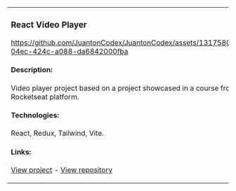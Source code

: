 <table>
<tr>
<td width="50%">
<h3>React Video Player</h3>

https://github.com/JuantonCodex/JuantonCodex/assets/1317580/b540bda4-04ec-424c-a088-da6842000fba

<h4>Description:</h4>
Video player project based on a project showcased in a course from Rocketseat platform.

<h4>Technologies:</h4>
React, Redux, Tailwind, Vite.
<h4>Links:</h4>
<p><a href="https://juantoncodex.github.io/rs-redux-zustand/" target="_blank">View project</a> - <a href="https://github.com/JuantonCodex/rs-redux-zustand" target="_blank">View repository</a></p>
</td>
<td width="50%"></td>
</tr>
</table>
